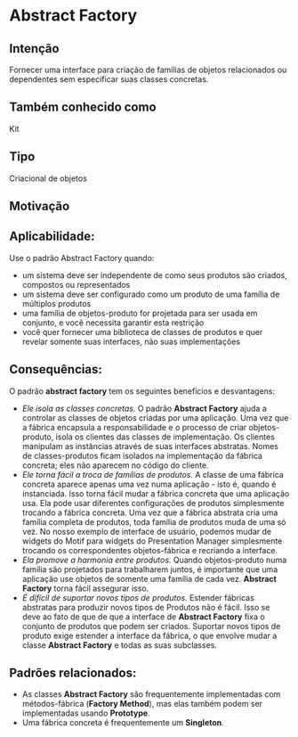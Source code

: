 # Abstract Factory

## Intenção
Fornecer uma interface para criação de famílias de objetos relacionados ou dependentes sem especificar suas classes concretas.

## Também conhecido como
Kit

## Tipo
Criacional de objetos

## Motivação

## Aplicabilidade:
Use o padrão Abstract Factory quando:
- um sistema deve ser independente de como seus produtos são criados, compostos ou representados
- um sistema deve ser configurado como um produto de uma família de múltiplos produtos
- uma família de objetos-produto for projetada para ser usada em conjunto, e você necessita garantir esta restrição
- você quer fornecer uma biblioteca de classes de produtos e quer revelar somente suas interfaces, não suas implementações

## Consequências:
O padrão **abstract factory** tem os seguintes benefícios e desvantagens:
- *Ele isola as classes concretas.* O padrão **Abstract Factory** ajuda a controlar as classes de objetos criadas por uma aplicação. Uma vez que a fábrica encapsula a responsabilidade e o processo de criar objetos-produto, isola os clientes das classes de implementação. Os clientes manipulam as instâncias através de suas interfaces abstratas. Nomes de classes-produtos ficam isolados na implementação da fábrica concreta; eles não aparecem no código do cliente.
- *Ele torna fácil a troca de famílias de produtos.* A classe de uma fábrica concreta aparece apenas uma vez numa aplicação - isto é, quando é instanciada. Isso torna fácil mudar a fábrica concreta que uma aplicação usa. Ela pode usar diferentes configurações de produtos simplesmente trocando a fábrica concreta. Uma vez que a fábrica abstrata cria uma família completa de produtos, toda família de produtos muda de uma só vez. No nosso exemplo de interface de usuário, podemos mudar de widgets do Motif para widgets do Presentation Manager simplesmente trocando os correspondentes objetos-fábrica e recriando a interface.
- *Ela promove a harmonia entre produtos.* Quando objetos-produto numa família são projetados para trabalharem juntos, é importante que uma aplicação use objetos de somente uma família de cada vez. **Abstract Factory** torna fácil assegurar isso.
- *É difícil de suportar novos tipos de produtos.* Estender fábricas abstratas para produzir novos tipos de Produtos não é fácil. Isso se deve ao fato de que de que a interface de **Abstract Factory** fixa o conjunto de produtos que podem ser criados. Suportar novos tipos de produto exige estender a interface da fábrica, o que envolve mudar a classe **Abstract Factory** e todas as suas subclasses.

## Padrões relacionados:
- As classes **Abstract Factory** são frequentemente implementadas com métodos-fábrica (**Factory Method**), mas elas também podem ser implementadas usando **Prototype**.
- Uma fábrica concreta é frequentemente um **Singleton**.